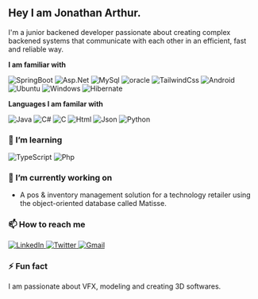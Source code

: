 ## Hey I am Jonathan Arthur.

I'm a junior backened developer passionate about creating complex backened systems that communicate with 
each other in an efficient, fast and reliable way.

**I am familiar with**

<div display="flex">
  <img src="https://img.shields.io/badge/Spring%20Boot-6DB33F?logo=springboot&logoColor=fff" alt="SpringBoot"/>
  <img src="https://img.shields.io/badge/.NET-512BD4?logo=dotnet&logoColor=fff" alt="Asp.Net"/>
  <img src="https://img.shields.io/badge/MySQL-4479A1?logo=mysql&logoColor=fff" alt="MySql"/>
  <img src="https://custom-icon-badges.demolab.com/badge/Oracle-F80000?logo=oracle&logoColor=fff" alt="oracle"/>
  <img src="https://img.shields.io/badge/Tailwind%20CSS-%2338B2AC.svg?logo=tailwind-css&logoColor=white" alt="TailwindCss"/>
  <img src="https://img.shields.io/badge/Android-3DDC84?logo=android&logoColor=white" alt="Android"/>
  <img src="https://img.shields.io/badge/Ubuntu-E95420?logo=ubuntu&logoColor=white" alt="Ubuntu"/>
  <img src="https://custom-icon-badges.demolab.com/badge/Windows-0078D6?logo=windows11&logoColor=white" alt="Windows"/>
  <img src="https://img.shields.io/badge/Hibernate-59666C?logo=hibernate&logoColor=fff" alt="Hibernate"/>
</div>


**Languages I am familar with**

<div display="flex">
  <img src="https://img.shields.io/badge/Java-%23ED8B00.svg?logo=openjdk&logoColor=white" alt="Java"/>
  <img src="https://custom-icon-badges.demolab.com/badge/C%23-%23239120.svg?logo=cshrp&logoColor=white" alt="C#"/>
  <img src="https://img.shields.io/badge/C-00599C?logo=c&logoColor=white" alt="C"/>
  <img src="https://img.shields.io/badge/HTML-%23E34F26.svg?logo=html5&logoColor=white" alt="Html"/>
  <img src="https://img.shields.io/badge/JSON-000?logo=json&logoColor=fff" alt="Json"/>
  <img src="https://img.shields.io/badge/Python-3776AB?logo=python&logoColor=fff" alt="Python"/>
</div>

### 🌱 I’m learning

<div display="flex">
   <img src="https://img.shields.io/badge/TypeScript-3178C6?logo=typescript&logoColor=fff" alt="TypeScript"/>
  <img src="https://img.shields.io/badge/php-%23777BB4.svg?&logo=php&logoColor=white" alt="Php"/>
</div>


### 🔭 I’m currently working on

- A pos & inventory management solution for a technology retailer using the object-oriented database called Matisse.




### 📫 How to reach me

<div display="flex">
  <a href="https://www.linkedin.com/in/jonathan-arthur3d/">
    <img src="https://custom-icon-badges.demolab.com/badge/LinkedIn-0A66C2?logo=linkedin-white&logoColor=fff" alt="LinkedIn"/>
  </a>
  <a href="https://x.com/Jonah3d">
    <img src="https://img.shields.io/badge/X-%23000000.svg?logo=X&logoColor=white" alt="Twitter"/>
  </a>
  <a href="jonah3d.arthur@gmail.com">
    <img src="https://img.shields.io/badge/Gmail-D14836?logo=gmail&logoColor=white" alt="Gmail"/>
  </a>
</div>

### ⚡ Fun fact

I am passionate about VFX, modeling and creating 3D softwares.
